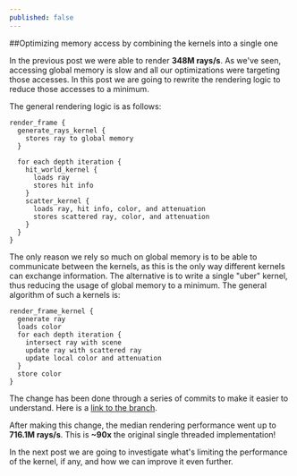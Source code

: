 ```yaml
---
published: false
---
```

##Optimizing memory access by combining the kernels into a single one

In the previous post we were able to render **348M rays/s**. As we've seen, accessing global memory is slow and all our optimizations were targeting those accesses. In this post we are going to rewrite the rendering logic to reduce those accesses to a minimum.

The general rendering logic is as follows:

```
render_frame {
  generate_rays_kernel {
    stores ray to global memory
  }
  
  for each depth iteration {
    hit_world_kernel {
      loads ray
      stores hit info
    }
    scatter_kernel {
      loads ray, hit info, color, and attenuation
      stores scattered ray, color, and attenuation
    }
  }
}
```

The only reason we rely so much on global memory is to be able to communicate between the kernels, as this is the only way different kernels can exchange information. The alternative is to write a single "uber" kernel, thus reducing the usage of global memory to a minimum. The general algorithm of such a kernels is:

```
render_frame_kernel {
  generate ray
  loads color
  for each depth iteration {
    intersect ray with scene
    update ray with scattered ray
    update local color and attenuation
  }
  store color
}
```

The change has been done through a series of commits to make it easier to understand. Here is a [link to the branch](https://github.com/voxel-tracer/CudaPathTracer/tree/uber-kernel).

After making this change, the median rendering performance went up to **716.1M rays/s**. This is **~90x** the original single threaded implementation!

In the next post we are going to investigate what's limiting the performance of the kernel, if any, and how we can improve it even further.